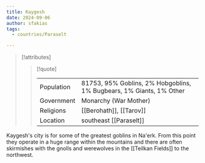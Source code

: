 ```yaml
---
title: Kaygesh
date: 2024-09-06
author: sfakias
tags:
  - countries/Paraselt

---
```

> [!attributes]
> 
> > [!quote]
> >
> > | | |
> > | --- | --- |
> > | Population | 81753, 95% Goblins, 2% Hobgoblins, 1% Bugbears, 1% Giants, 1% Other |
> > | Government | Monarchy (War Mother) |
> > | Religions | [[Berohath]], [[Tarov]] |
> > | Location | southeast [[Paraselt]] |

Kaygesh's city is for some of the greatest goblins in Na'erk. From this point they operate in a huge range within the mountains and there are often skirmishes with the gnolls and werewolves in the [[Teilkan Fields]] to the northwest.